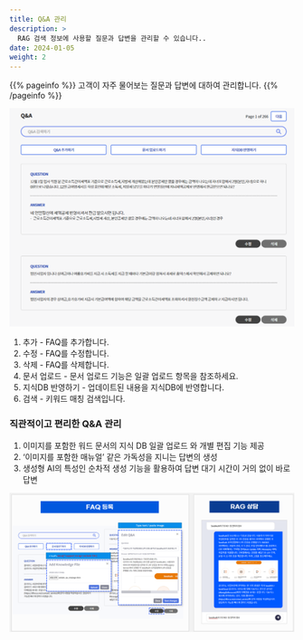 ```yaml
---
title: Q&A 관리
description: >
  RAG 검색 정보에 사용할 질문과 답변을 관리할 수 있습니다..
date: 2024-01-05
weight: 2
---
```


{{% pageinfo %}}
고객이 자주 물어보는 질문과 답변에 대하여 관리합니다.
{{% /pageinfo %}}

![image.png](image.png)

1. 추가 - FAQ를 추가합니다. 
2. 수정 - FAQ를 수정합니다.
3. 삭제 - FAQ를 삭제합니다.
4. 문서 업로드 - 문서 업로드 기능은 일괄 업로드 항목을 참조하세요.
5. 지식DB 반영하기 - 업데이트된 내용을 지식DB에 반영합니다. 
6. 검색 - 키워드 매칭 검색입니다.

### 직관적이고 편리한 Q&A 관리

1. 이미지를 포함한 워드 문서의 지식 DB 일괄 업로드 와 개별 편집 기능 제공
2. ‘이미지를 포함한 매뉴얼’ 같은 가독성을 지니는 답변의 생성
3. 생성형 AI의 특성인 순차적 생성 기능을 활용하여  답변 대기 시간이 거의 없이 바로 답변

![image-2.png](image-2.png)
